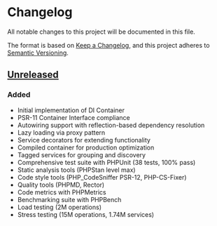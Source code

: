 # Changelog

All notable changes to this project will be documented in this file.

The format is based on [Keep a Changelog](https://keepachangelog.com/en/1.0.0/),
and this project adheres to [Semantic Versioning](https://semver.org/spec/v2.0.0.html).

## [Unreleased]

### Added
- Initial implementation of DI Container
- PSR-11 Container Interface compliance
- Autowiring support with reflection-based dependency resolution
- Lazy loading via proxy pattern
- Service decorators for extending functionality
- Compiled container for production optimization
- Tagged services for grouping and discovery
- Comprehensive test suite with PHPUnit (38 tests, 100% pass)
- Static analysis tools (PHPStan level max)
- Code style tools (PHP_CodeSniffer PSR-12, PHP-CS-Fixer)
- Quality tools (PHPMD, Rector)
- Code metrics with PHPMetrics
- Benchmarking suite with PHPBench
- Load testing (2M operations)
- Stress testing (15M operations, 1.74M services)

[Unreleased]: https://github.com/cloudcastle/di/commits/main

